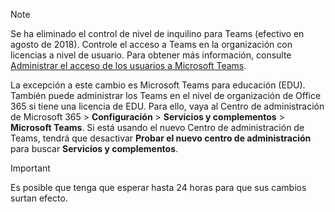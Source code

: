 > [!NOTE]
> Se ha eliminado el control de nivel de inquilino para Teams (efectivo en agosto de 2018). Controle el acceso a Teams en la organización con licencias a nivel de usuario. Para obtener más información, consulte [Administrar el acceso de los usuarios a Microsoft Teams](../user-access.md).

La excepción a este cambio es Microsoft Teams para educación (EDU). También puede administrar los Teams en el nivel de organización de Office 365 si tiene una licencia de EDU. Para ello, vaya al Centro de administración de Microsoft 365 > **Configuración** > **Servicios y complementos** > **Microsoft Teams**. Si está usando el nuevo Centro de administración de Teams, tendrá que desactivar **Probar el nuevo centro de administración** para buscar **Servicios y complementos**. 

> [!IMPORTANT]
> Es posible que tenga que esperar hasta 24 horas para que sus cambios surtan efecto. 
